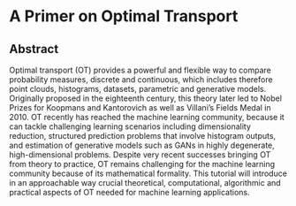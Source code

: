 # A Primer on Optimal Transport

## Abstract

Optimal transport (OT) provides a powerful and flexible way to compare probability measures, discrete and continuous, which includes therefore point clouds, histograms, datasets, parametric and generative models. Originally proposed in the eighteenth century, this theory later led to Nobel Prizes for Koopmans and Kantorovich as well as Villani’s Fields Medal in 2010. OT recently has reached the machine learning community, because it can tackle challenging learning scenarios including dimensionality reduction, structured prediction problems that involve histogram outputs, and estimation of generative models such as GANs in highly degenerate, high-dimensional problems. Despite very recent successes bringing OT from theory to practice, OT remains challenging for the machine learning community because of its mathematical formality. This tutorial will introduce in an approachable way crucial theoretical, computational, algorithmic and practical aspects of OT needed for machine learning applications.
